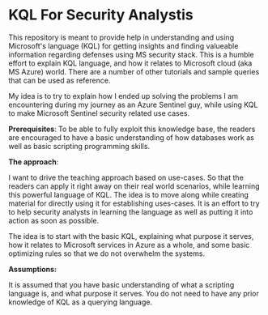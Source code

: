 # KQL For Security Analystis
This repository is meant to provide help in understanding and using Microsoft's language (KQL) for getting insights and finding valueable information regarding defenses using MS security stack. This is a humble effort to explain KQL language, and how it relates to Microsoft cloud (aka MS Azure) world. There are a number of other tutorials and sample queries that can be used as reference.

My idea is to try to explain how I ended up solving the problems I am encountering during my journey as an Azure Sentinel guy, while using KQL to make Microsoft Sentinel security related use cases.

**Prerequisites**:
To be able to fully exploit this knowledge base, the readers are encouraged to have a basic understanding of how databases work as well as basic scripting programming skills.

**The approach**:

I want to drive the teaching approach based on use-cases. So that the readers can apply it right away on their real world scenarios, while learning this powerful language of KQL. The idea is to move along while creating material for directly using it  for establishing uses-cases. It is an effort to try to help security analysts in learning the language as well as putting it into action as soon as possible.

The idea is to start with the basic KQL, explaining what purpose it serves, how it relates to Microsoft services in Azure as a whole, and some basic optimizing rules so that we do not overwhelm the systems.


**Assumptions:**
<p> It is assumed that you have basic understanding of what a scripting language is, and what purpose it serves. You do not need to have any prior knowledge of KQL as a querying language. </p>

